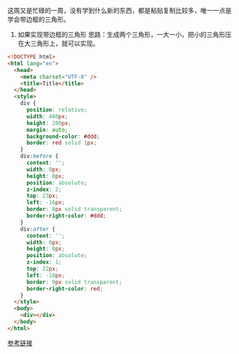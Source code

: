这周又是忙碌的一周，没有学到什么新的东西，都是粘贴复制比较多，唯一一点是学会带边框的三角形。

1. 如果实现带边框的三角形
   思路：生成两个三角形，一大一小，把小的三角形压在大三角形上，就可以实现。

```html
<!DOCTYPE html>
<html lang="en">
  <head>
    <meta charset="UTF-8" />
    <title>Title</title>
  </head>
  <style>
    div {
      position: relative;
      width: 400px;
      height: 200px;
      margin: auto;
      background-color: #ddd;
      border: red solid 1px;
    }
    div:before {
      content: '';
      width: 0px;
      height: 0px;
      position: absolute;
      z-index: 2;
      top: 23px;
      left: -16px;
      border: 8px solid transparent;
      border-right-color: #ddd;
    }
    div:after {
      content: '';
      width: 0px;
      height: 0px;
      position: absolute;
      z-index: 1;
      top: 22px;
      left: -18px;
      border: 9px solid transparent;
      border-right-color: red;
    }
  </style>
  <body>
    <div></div>
  </body>
</html>
```

[参考链接](https://blog.csdn.net/qq_37968920/article/details/82975852)
